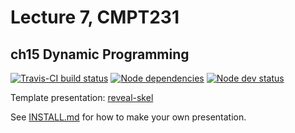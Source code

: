 # Lecture 7, CMPT231
## ch15 Dynamic Programming

[![Travis-CI build status](https://travis-ci.org/cmpt231-16fa/lec7.svg)](https://travis-ci.org/cmpt231-16fa/lec7)
[![Node dependencies](https://david-dm.org/cmpt231-16fa/lec7.svg)](https://david-dm.org/cmpt231-16fa/lec7)
[![Node dev status](https://david-dm.org/cmpt231-16fa/lec7/dev-status.svg)](https://david-dm.org/cmpt231-16fa/lec7#info=devDependencies)

Template presentation: [reveal-skel](https://github.com/sermons/reveal-skel)

See [INSTALL.md](INSTALL.md)
for how to make your own presentation.
